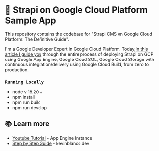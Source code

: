 # 🚀 Strapi on Google Cloud Platform Sample App

This repository contains the codebase for "Strapi CMS on Google Cloud Platform: The Definitive Guide". 

I'm a Google Developer Expert in Google Cloud Platform. Today,[In this article I guide you](https://kevinblanco.dev/strapi-cms-on-google-cloud-platform-the-definitive-guide-part-1) through the entire process of deploying Strapi on GCP using Google App Engine, Google Cloud SQL, Google Cloud Storage with continuous integration/delivery using Google Cloud Build, from zero to production.

### `Running Locally`

- node v 18.20 + 
- npm install
- npm run build
- npm run develop


## 📚 Learn more

- [Youtube Tutorial](https://www.youtube.com/@KevinBlancoZ) - App Engine Instance
- [Step by Step Guide](https://kevinblanco.dev/strapi-cms-on-google-cloud-platform-the-definitive-guide-part-1) - kevinblanco.dev